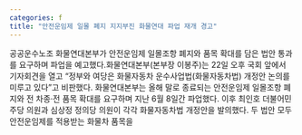```yaml
---
categories: f
title: "안전운임제 일몰 폐지 지지부진 화물연대 파업 재개 경고"
---
```

공공운수노조 화물연대본부가 안전운임제 일몰조항 폐지와 품목 확대를 담은 법안 통과를 요구하며 파업을 예고했다.화물연대본부(본부장 이봉주)는 22일 오후 국회 앞에서 기자회견을 열고 “정부와 여당은 화물자동차 운수사업법(화물자동차법) 개정안 논의를 미루고 있다”고 비판했다. 화물연대본부는 올해 말로 종료되는 안전운임제 일몰조항 폐지와 전 차종·전 품목 확대를 요구하며 지난 6월 8일간 파업했다. 이후 최인호 더불어민주당 의원과 심상정 정의당 의원이 각각 화물자동차법 개정안을 발의했다. 두 법안 모두 안전운임제를 적용받는 화물차 품목을